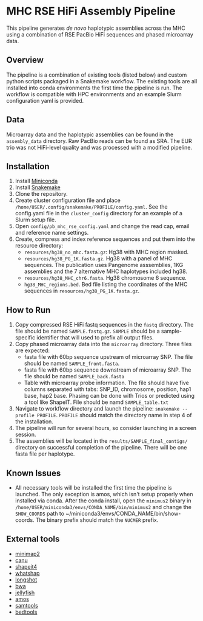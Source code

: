 # MHC RSE HiFi Assembly Pipeline

This pipeline generates _de novo_ haplotypic assemblies across the MHC using 
a combination of RSE PacBio HiFi sequences and phased microarray data.

## Overview

The pipeline is a combination of existing tools (listed below) and custom python scripts 
packaged in a Snakemake workflow.  The existing tools are all installed into conda
environments the first time the pipeline is run. The workflow is compatible with 
HPC environments and an example Slurm configuration yaml is provided.

## Data

Microarray data and the haplotypic assemblies can be found in the `assembly_data` directory.
Raw PacBio reads can be found as SRA. The EUR trio was not HiFi-level quality and was 
processed with a modified pipeline. 

## Installation

1. Install [Miniconda](https://docs.conda.io/en/latest/miniconda.html#installing) 
1. Install [Snakemake](https://snakemake.readthedocs.io/en/stable/getting_started/installation.html)
1. Clone the repository.
1. Create cluster configuration file and place `/home/USER/.config/snakemake/PROFILE/config.yaml`.
   See the config.yaml file in the `cluster_config` directory for an example of a Slurm setup file.
1. Open `config/pb_mhc_rse_config.yaml` and change the read cap, email and reference name settings.
1. Create, compress and index reference sequences and put them into the resource directory:
   * `resources/hg38_no_mhc.fasta.gz`: Hg38 with MHC region masked.
   * `resources/hg38_PG_1K.fasta.gz`. Hg38 with a panel of MHC sequences.  The publication uses Pangenome asssemblies, 1KG assemblies and the 7 alternative MHC haplotypes included hg38.
   * `resources/hg38_MHC_chr6.fasta`.  Hg38 chromosome 6 sequence.
   * `hg38_MHC_regions.bed`. Bed file listing the coordinates of the MHC sequences in `resources/hg38_PG_1K.fasta.gz`.
      
## How to Run

1. Copy compressed RSE HiFi fastq sequences in the `fastq` directory. The file should
   be named `SAMPLE.fastq.gz`. `SAMPLE` should be a sample-specific identifier that will used to prefix all output files.
1. Copy phased microarray data into the `microarray` directory.  Three files are expected:
    - fasta file with 60bp sequence upstream of microarray SNP. The file should be named
      `SAMPLE_front.fasta`.
    - fasta file with 60bp sequence downstream of microarray SNP. The file should be named
      `SAMPLE_back.fasta`
    - Table with microarray probe information.  The file should have five columns separated
      with tabs: SNP_ID, chromosome, position, hap1 base, hap2 base. Phasing
      can be done with Trios or predicted using a tool like ShapeIT. File should be namd
      `SAMPLE_table.txt`
1. Navigate to workflow directory and launch the pipeline: `snakemake --profile PROFILE`.
   `PROFILE` should match the directory name in step 4 of the installation.
1. The pipeline will run for several hours, so consider launching in a screen session.
1. The assemblies will be located in the `results/SAMPLE_final_contigs/` directory on successful
   completion of the pipeline. There will be one fasta file per haplotype. 
      
## Known Issues
    
* All necessary tools will be installed the first time the pipeline is launched. 
   The only exception is amos, which isn't setup properly when installed via conda.
   After the conda install, open the `minimus2` binary in `/home/USER/miniconda3/envs/CONDA_NAME/bin/minimus2` 
   and change the `SHOW_COORDS` path to ~/miniconda3/envs/CONDA_NAME/bin/show-coords. The 
   binary prefix should match the `NUCMER` prefix.

## External tools

* [minimap2](https://github.com/lh3/minimap2)
* [canu](https://github.com/marbl/canu)
* [shapeit4](https://odelaneau.github.io/shapeit4/)
* [whatshap](https://github.com/whatshap/whatshapcan)
* [longshot](https://github.com/pjedge/longshot)
* [bwa](https://github.com/lh3/bwa)
* [jellyfish](https://github.com/gmarcais/Jellyfish)
* [amos](https://amos.sourceforge.net/wiki/index.php/Minimus)
* [samtools](https://github.com/samtools/)
* [bedtools](https://github.com/arq5x/bedtools2)

